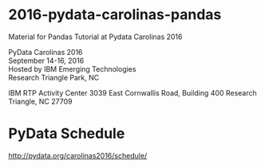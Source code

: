 # 2016-pydata-carolinas-pandas
Material for Pandas Tutorial at Pydata Carolinas 2016

PyData Carolinas 2016  
September 14-16, 2016  
Hosted by IBM Emerging Technologies  
Research Triangle Park, NC

IBM RTP Activity Center
3039 East Cornwallis Road, Building 400
Research Triangle, NC 27709

# PyData Schedule

http://pydata.org/carolinas2016/schedule/
